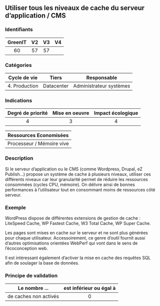 ## Utiliser tous les niveaux de cache du serveur d’application / CMS

### Identifiants

| GreenIT |  V2  |  V3  |  V4  |
|:-------:|:----:|:----:|:----:|
|   60   | 57  | 57  |      |

### Catégories

| Cycle de vie |  Tiers  |  Responsable  |
|:---------:|:----:|:----:|
| 4. Production | Datacenter | Administrateur systèmes |

### Indications

| Degré de priorité |      Mise en oeuvre       |  Impact écologique    |
|:-------------------:|:-------------------------:|:---------------------:|
| 4 | 3 | 4 |

|Ressources Economisées                                      |
|:----------------------------------------------------------:|
|  Processeur / Mémoire vive  |

### Description

Si le serveur d’application ou le CMS (comme Wordpress, Drupal, eZ Publish...) propose un système de cache à plusieurs niveaux, utiliser ces différents niveaux car leur granularité permet de réduire les ressources consommées (cycles CPU, mémoire). On délivre ainsi de bonnes performances à l’utilisateur tout en consommant moins de ressources côté serveur.

### Exemple

WordPress dispose de différentes extensions de gestion de cache : LiteSpeed Cache, WP Fastest Cache, W3 Total Cache, WP Super Cache.

Les pages sont mises en cache sur le serveur et ne sont plus générées pour chaque utilisateur. Accessoirement, ce genre d’outil fournit aussi d’autres optimisations orientées WebPerf qui vont dans le sens de l’écoconception web.

Il est intéressant également d’activer la mise en cache des requêtes SQL afin de soulager la base de données.

### Principe de validation

| Le nombre ...     | est inférieur ou égal à   |  
|-------------------|:-------------------------:|
|  de caches non activés |  0 |
